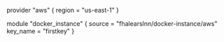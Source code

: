 provider "aws" {
  region = "us-east-1"
}

module "docker_instance" {
    source = "fhalearslnn/docker-instance/aws"
    key_name = "firstkey"
}
